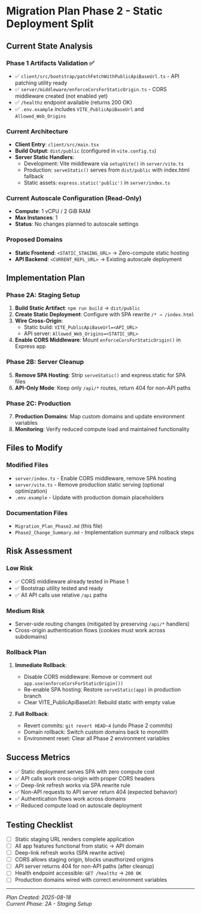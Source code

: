 # Migration Plan Phase 2 - Static Deployment Split

## Current State Analysis

### Phase 1 Artifacts Validation ✅
- ✅ `client/src/bootstrap/patchFetchWithPublicApiBaseUrl.ts` - API patching utility ready
- ✅ `server/middleware/enforceCorsForStaticOrigin.ts` - CORS middleware created (not enabled yet)
- ✅ `/healthz` endpoint available (returns 200 OK)  
- ✅ `.env.example` includes `VITE_PublicApiBaseUrl` and `Allowed_Web_Origins`

### Current Architecture
- **Client Entry**: `client/src/main.tsx`
- **Build Output**: `dist/public` (configured in `vite.config.ts`)
- **Server Static Handlers**:
  - Development: Vite middleware via `setupVite()` in `server/vite.ts`
  - Production: `serveStatic()` serves from `dist/public` with index.html fallback
  - Static assets: `express.static('public')` in `server/index.ts`

### Current Autoscale Configuration (Read-Only)
- **Compute**: 1 vCPU / 2 GiB RAM
- **Max Instances**: 1
- **Status**: No changes planned to autoscale settings

### Proposed Domains
- **Static Frontend**: `<STATIC_STAGING_URL>` → Zero-compute static hosting
- **API Backend**: `<CURRENT_REPL_URL>` → Existing autoscale deployment

## Implementation Plan

### Phase 2A: Staging Setup
1. **Build Static Artifact**: `npm run build` → `dist/public`
2. **Create Static Deployment**: Configure with SPA rewrite `/* → /index.html`
3. **Wire Cross-Origin**: 
   - Static build: `VITE_PublicApiBaseUrl=<API_URL>`
   - API server: `Allowed_Web_Origins=<STATIC_URL>`
4. **Enable CORS Middleware**: Mount `enforceCorsForStaticOrigin()` in Express app

### Phase 2B: Server Cleanup  
5. **Remove SPA Hosting**: Strip `serveStatic()` and express.static for SPA files
6. **API-Only Mode**: Keep only `/api/*` routes, return 404 for non-API paths

### Phase 2C: Production
7. **Production Domains**: Map custom domains and update environment variables
8. **Monitoring**: Verify reduced compute load and maintained functionality

## Files to Modify

### Modified Files
- `server/index.ts` - Enable CORS middleware, remove SPA hosting
- `server/vite.ts` - Remove production static serving (optional optimization)  
- `.env.example` - Update with production domain placeholders

### Documentation Files
- `Migration_Plan_Phase2.md` (this file)
- `Phase2_Change_Summary.md` - Implementation summary and rollback steps

## Risk Assessment

### Low Risk
- ✅ CORS middleware already tested in Phase 1
- ✅ Bootstrap utility tested and ready
- ✅ All API calls use relative `/api` paths

### Medium Risk
- Server-side routing changes (mitigated by preserving `/api/*` handlers)
- Cross-origin authentication flows (cookies must work across subdomains)

### Rollback Plan
1. **Immediate Rollback**:
   - Disable CORS middleware: Remove or comment out `app.use(enforceCorsForStaticOrigin())`
   - Re-enable SPA hosting: Restore `serveStatic(app)` in production branch
   - Clear VITE_PublicApiBaseUrl: Rebuild static with empty value

2. **Full Rollback**:
   - Revert commits: `git revert HEAD~4` (undo Phase 2 commits)
   - Domain rollback: Switch custom domains back to monolith
   - Environment reset: Clear all Phase 2 environment variables

## Success Metrics
- ✅ Static deployment serves SPA with zero compute cost
- ✅ API calls work cross-origin with proper CORS headers
- ✅ Deep-link refresh works via SPA rewrite rule
- ✅ Non-API requests to API server return 404 (expected behavior)
- ✅ Authentication flows work across domains
- ✅ Reduced compute load on autoscale deployment

## Testing Checklist
- [ ] Static staging URL renders complete application
- [ ] All app features functional from static → API domain
- [ ] Deep-link refresh works (SPA rewrite active)
- [ ] CORS allows staging origin, blocks unauthorized origins
- [ ] API server returns 404 for non-API paths (after cleanup)
- [ ] Health endpoint accessible: `GET /healthz` → `200 OK`
- [ ] Production domains wired with correct environment variables

---
*Plan Created: 2025-08-18*  
*Current Phase: 2A - Staging Setup*